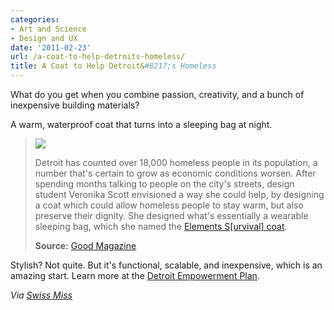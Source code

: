 ```yaml
---
categories:
- Art and Science
- Design and UX
date: '2011-02-23'
url: /a-coat-to-help-detroits-homeless/
title: A Coat to Help Detroit&#8217;s Homeless
---
```


What do you get when you combine passion, creativity, and a bunch of inexpensive building materials?

A warm, waterproof coat that turns into a sleeping bag at night.

<blockquote><img src="http://pre.cloudfront.goodinc.com/posts/full_1292446990elements-coat-homeless.jpg" class="aligncenter">

Detroit has counted over 18,000 homeless people in its population, a number that's certain to grow as economic conditions worsen. After spending months talking to people on the city's streets, design student Veronika Scott envisioned a way she could help, by designing a coat which could allow homeless people to stay warm, but also preserve their dignity. She designed what's essentially a wearable sleeping bag, which she named the <a href="http://detroitempowermentplan.blogspot.com/">Elements S[urvival] coat</a>.

<strong>Source:</strong> <a href="http://www.good.is/post/good-design-daily-a-coat-to-help-detroit-s-homeless/">Good Magazine</a></blockquote>

Stylish? Not quite. But it's functional, scalable, and inexpensive, which is an amazing start. Learn more at the <a href="http://detroitempowermentplan.blogspot.com/">Detroit Empowerment Plan</a>.

<em>Via <a href="http://www.swiss-miss.com/2010/12/a-coat-to-help-detroits-homeless.html">Swiss Miss</a></em>